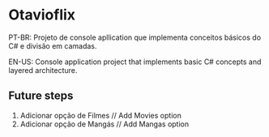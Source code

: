 # Otavioflix

PT-BR: Projeto de console apllication que implementa conceitos básicos do C# e divisão em camadas.

EN-US: Console application project that implements basic C# concepts and layered architecture.

## Future steps
1. Adicionar opção de Filmes // Add Movies option
2. Adicionar opção de Mangás // Add Mangas option